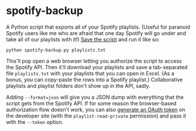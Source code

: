 spotify-backup
==============

A Python script that exports all of your Spotify playlists. (Useful for paranoid Spotify users like me who are afraid that one day Spotify will go under and take all of our playlists with it!) [Save the script](https://raw.githubusercontent.com/bitsofpancake/spotify-backup/master/spotify-backup.py) and run it like so:

    python spotify-backup.py playlists.txt

This'll pop open a web browser letting you authorize the script to access the Spotify API. Then it'll download your playlists and save a tab-separated file `playlists.txt` with your playlists that you can open in Excel. (As a bonus, you can copy-paste the rows into a Spotify playlist.) Collaborative playlists and playlist folders don't show up in the API, sadly.

Adding `--format=json` will give you a JSON dump with everything that the script gets from the Spotify API. If for some reason the browser-based authorization flow doesn't work, you can also [generate an OAuth token](https://developer.spotify.com/web-api/console/get-playlists/) on the developer site (with the `playlist-read-private` permission) and pass it with the `--token` option.
